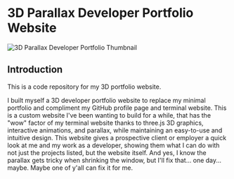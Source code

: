 # 3D Parallax Developer Portfolio Website

![3D Parallax Developer Portfolio Thumbnail](https://i.ibb.co/86NQD5c/thumbnail-3d-portfolio-smaller.jpg)

## Introduction
This is a code repository for my 3D portfolio website.

I built myself a 3D developer portfolio website to replace my minimal portfolio and compliment my GitHub profile page and terminal website. This is a custom website I've been wanting to build for a while, that has the "wow" factor of my terminal website thanks to three.js 3D graphics, interactive animations, and parallax, while maintaining an easy-to-use and intuitive design. This website gives a prospective client or employer a quick look at me and my work as a developer, showing them what I can do with not just the projects listed, but the website itself. And yes, I know the parallax gets tricky when shrinking the window, but I'll fix that... one day... maybe. Maybe one of y'all can fix it for me.
